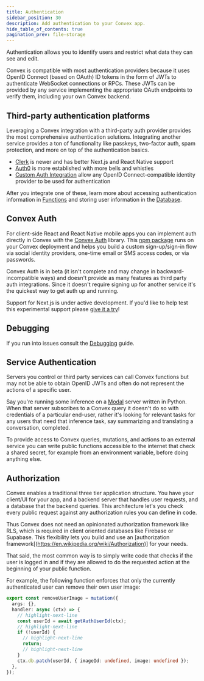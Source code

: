 ```yaml
---
title: Authentication
sidebar_position: 30
description: Add authentication to your Convex app.
hide_table_of_contents: true
pagination_prev: file-storage
---
```


Authentication allows you to identify users and restrict what data they can see
and edit.

Convex is compatible with most authentication providers because it uses OpenID
Connect (based on OAuth) ID tokens in the form of JWTs to authenticate WebSocket
connections or RPCs. These JWTs can be provided by any service implementing the
appropriate OAuth endpoints to verify them, including your own Convex backend.

## Third-party authentication platforms

Leveraging a Convex integration with a third-party auth provider provides the
most comprehensive authentication solutions. Integrating another service
provides a ton of functionality like passkeys, two-factor auth, spam protection,
and more on top of the authentication basics.

- [Clerk](/docs/auth/clerk.mdx) is newer and has better Next.js and React Native
  support
- [Auth0](/docs/auth/auth0.mdx) is more established with more bells and whistles
- [Custom Auth Integration](/docs/auth/advanced/custom-auth.mdx) allow any
  OpenID Connect-compatible identity provider to be used for authentication

After you integrate one of these, learn more about accessing authentication
information in [Functions](/docs/auth/functions-auth.mdx) and storing user
information in the [Database](/docs/auth/database-auth.mdx).

## Convex Auth

For client-side React and React Native mobile apps you can implement auth
directly in Convex with the [Convex Auth](/docs/auth/convex-auth.mdx) library.
This [npm package](https://github.com/get-convex/convex-auth) runs on your
Convex deployment and helps you build a custom sign-up/sign-in flow via social
identity providers, one-time email or SMS access codes, or via passwords.

Convex Auth is in beta (it isn't complete and may change in
backward-incompatible ways) and doesn't provide as many features as third party
auth integrations. Since it doesn't require signing up for another service it's
the quickest way to get auth up and running.

<BetaAdmonition feature="Convex Auth" verb="is" />

Support for Next.js is under active development. If you'd like to help test this
experimental support please [give it a try](https://labs.convex.dev/auth)!

## Debugging

If you run into issues consult the [Debugging](/docs/auth/debug.mdx) guide.

## Service Authentication

Servers you control or third party services can call Convex functions but may
not be able to obtain OpenID JWTs and often do not represent the actions of a
specific user.

Say you're running some inference on a [Modal](https://modal.com/) server
written in Python. When that server subscribes to a Convex query it doesn't do
so with credentials of a particular end-user, rather it's looking for relevant
tasks for any users that need that inference task, say summarizing and
translating a conversation, completed.

To provide access to Convex queries, mutations, and actions to an external
service you can write public functions accessible to the internet that check a
shared secret, for example from an environment variable, before doing anything
else.

## Authorization

Convex enables a traditional three tier application structure. You have your
client/UI for your app, and a backend server that handles user requests, and a
database that the backend queries. This architecture let's you check every
public request against any authorization rules you can define in code.

Thus Convex does not need an opinionated authorization framework like RLS, which
is required in client oriented databases like Firebase or Supabase. This
flexibility lets you build and use an [authorization
framework[(https://en.wikipedia.org/wiki/Authorization)] for your needs.

That said, the most common way is to simply write code that checks if the user
is logged in and if they are allowed to do the requested action at the beginning
of your public function.

For example, the following function enforces that only the currently
authenticated user can remove their own user image:

```typescript
export const removeUserImage = mutation({
  args: {},
  handler: async (ctx) => {
    // highlight-next-line
    const userId = await getAuthUserId(ctx);
    // highlight-next-line
    if (!userId) {
      // highlight-next-line
      return;
      // highlight-next-line
    }
    ctx.db.patch(userId, { imageId: undefined, image: undefined });
  },
});
```

<StackPosts query="authentication" />
